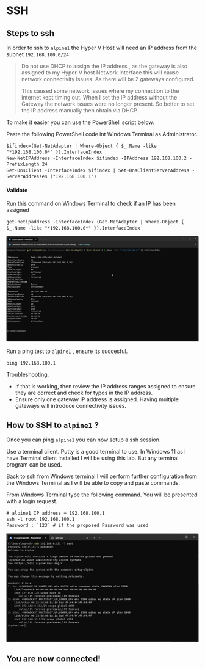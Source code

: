 # SSH 


## Steps to ssh

In order to ssh to `alpine1` the Hyper V Host will need an IP address from the subnet `192.168.100.0/24`



> Do not use DHCP to assign the IP address , as the gateway is also assigned to my Hyper-V host Network Interface this will cause network connectivity issues. As there will be 2 gateways configured.
>
> This caused some network issues where my connection to the internet kept timing out. When I set the IP address without the Gateway the network issues were no longer present. 
> So better to set the IP address manually then obtain via DHCP.

To make it easier you can use the PowerShell script below.

Paste the following PowerShell code int Windows Terminal as Administrator.

```
$ifindex=(Get-NetAdapter | Where-Object { $_.Name -like "*192.168.100.0*" }).InterfaceIndex
New-NetIPAddress -InterfaceIndex $ifindex -IPAddress 192.168.100.2 -PrefixLength 24
Get-DnsClient -InterfaceIndex $ifindex | Set-DnsClientServerAddress -ServerAddresses ("192.168.100.1")

```

#### Validate

Run this command on Windows Terminal to check if an IP has been assigned

```
get-netipaddress -InterfaceIndex (Get-NetAdapter | Where-Object { $_.Name -like "*192.168.100.0*" }).InterfaceIndex
```

![alt text](./../screenshots/Alpine1-screenshots/WindowsTerminal_checkIP.png)

Run a ping test to `alpine1` , ensure its succesful.

```
ping 192.168.100.1
```



Troubleshooting.

- If that is working, then review the IP address ranges assigned to ensure they are correct and check for typos in the IP address.
- Ensure only one gateway IP address is assigned. Having multiple gateways will introduce connectivity issues.

## How to SSH to `alpine1` ?

Once you can ping `alpine1` you can now setup a ssh session.

Use a terminal client. Putty is a good terminal to use.
In Windows 11 as I have Terminal client installed I will be using this lab.
But any terminal program can be used.

Back to ssh from Windows terminal
I will perform further configuration from the Windows Terminal as I will be able to copy and paste commands.

From Windows Terminal type the following command. You will be presented with a login request.

```
# alpine1 IP address = 192.168.100.1
ssh -l root 192.168.100.1
Password : `123` # if the proposed Password was used
```

![alt text](./../screenshots/Alpine1-screenshots/WindowsTerminal_ssh-alpine1.png)

## You are now connected!